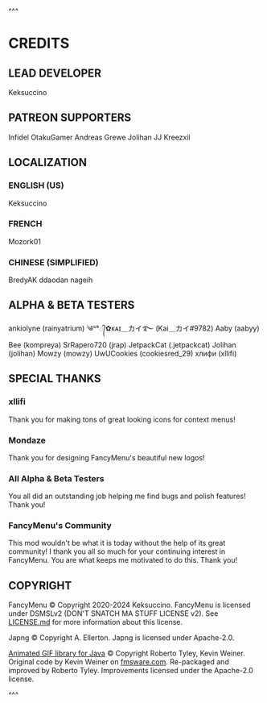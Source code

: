 
^^^
 
# CREDITS
 
 
 
 
## LEAD DEVELOPER
Keksuccino
 
 
## PATREON SUPPORTERS
Infidel
OtakuGamer
Andreas Grewe
Jolihan
JJ
Kreezxil
 
 
## LOCALIZATION
 
### ENGLISH (US)
Keksuccino
 
### FRENCH
Mozork01
 
### CHINESE (SIMPLIFIED)
BredyAK
ddaodan
nageih
 
 
## ALPHA & BETA TESTERS
ankiolyne (rainyatrium)
༄ᵘˢ᭄✿ᴋᴀɪ＿カイ࿐ (Kai＿カイ#9782)
Aaby (aabyy)
Bee (kompreya)
SrRapero720 (jrap)
JetpackCat (.jetpackcat)
Jolihan (jolihan)
Mowzy (mowzy)
UwUCookies (cookiesred_29)
хлифи (xllifi)
 
 
## SPECIAL THANKS
 
### xllifi
Thank you for making tons of great looking icons for context menus!
 
### Mondaze
Thank you for designing FancyMenu's beautiful new logos!
 
### All Alpha & Beta Testers
You all did an outstanding job helping me find bugs and polish features! Thank you!
 
### FancyMenu's Community
This mod wouldn't be what it is today without the help of its great community!
I thank you all so much for your continuing interest in FancyMenu.
You are what keeps me motivated to do this. Thank you!
 
 
## COPYRIGHT
FancyMenu © Copyright 2020-2024 Keksuccino.
FancyMenu is licensed under DSMSLv2 (DON'T SNATCH MA STUFF LICENSE v2).
See [LICENSE.md](https://github.com/Keksuccino/FancyMenu/blob/master/LICENSE.md) for more information about this license.
 
Japng © Copyright A. Ellerton.
Japng is licensed under Apache-2.0.
 
[Animated GIF library for Java](https://github.com/rtyley/animated-gif-lib-for-java) © Copyright Roberto Tyley, Kevin Weiner.
Original code by Kevin Weiner on [fmsware.com](http://www.fmsware.com/stuff/gif.html).
Re-packaged and improved by Roberto Tyley. Improvements licensed under the Apache-2.0 license.
 
^^^